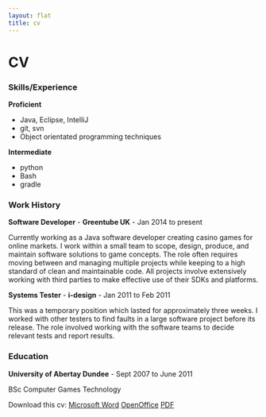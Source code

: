 ```yaml
---
layout: flat
title: cv
---
```

# CV

### Skills/Experience

**Proficient**
* Java, Eclipse, IntelliJ
* git, svn
* Object orientated programming techniques

**Intermediate**
* python
* Bash
* gradle


### Work History

**Software Developer**  -  **Greentube UK**  -  Jan 2014 to present

Currently working as a Java software developer creating casino games for online markets. I work within a small team to scope, design, produce, and maintain software solutions to game concepts. The role often requires moving between and managing multiple projects while keeping to a high standard of clean and maintainable code. All projects involve extensively working with third parties to make effective use of their SDKs and platforms.

**Systems Tester**  -  **i-design**  -  Jan 2011 to Feb 2011

This was a temporary position which lasted for approximately three weeks. I worked with other testers to find faults in a large software project before its release. The role involved working with the software teams to decide relevant tests and report results.


### Education

**University of Abertay Dundee**  -  Sept 2007 to June 2011

BSc Computer Games Technology

Download this cv:
    [Microsoft Word](ThomasWestonCV.docx)
    [OpenOffice](ThomasWestonCV.odt)
    [PDF](ThomasWestonCV.pdf)